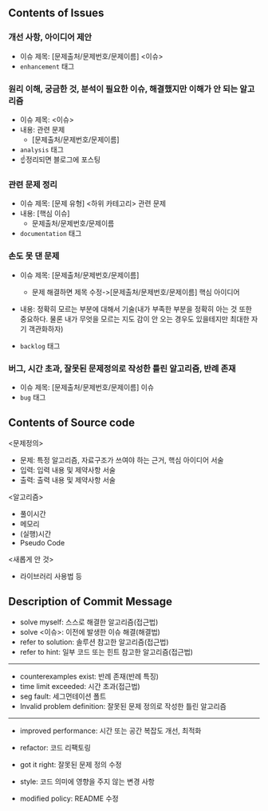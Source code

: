 ## Contents of Issues

### 개선 사항, 아이디어 제안 

- 이슈 제목: [문제출처/문제번호/문제이름] <이슈>
- `enhancement` 태그

### 원리 이해, 궁금한 것, 분석이 필요한 이슈, 해결했지만 이해가 안 되는 알고리즘

- 이슈 제목: <이슈>
- 내용: 관련 문제
  - [문제출처/문제번호/문제이름] 
- `analysis` 태그
- ☝정리되면 블로그에 포스팅

### 관련 문제 정리 

- 이슈 제목: [문제 유형] <하위 카테고리> 관련 문제
- 내용: [핵심 이슈]
  - 문제출처/문제번호/문제이름
- `documentation` 태그

### 손도 못 댄 문제

- 이슈 제목: [문제출처/문제번호/문제이름]
  
  - 문제 해결하면 제목 수정->[문제출처/문제번호/문제이름] 핵심 아이디어
  
- 내용: 정확히 모르는 부분에 대해서 기술(내가 부족한 부분을 정확히 아는 것 또한 중요하다. 물론 내가 무엇을 모르는 지도 감이 안 오는 경우도 있을테지만 최대한 자기 객관화하자)

- `backlog` 태그

  

### 버그, 시간 초과, 잘못된 문제정의로 작성한 틀린 알고리즘, 반례 존재

- 이슈 제목: [문제출처/문제번호/문제이름] 이슈
- `bug` 태그

## Contents of Source code

<문제정의>

- 문제: 특정 알고리즘, 자료구조가 쓰여야 하는 근거, 핵심 아이디어 서술
- 입력: 입력 내용 및 제약사항 서술
- 출력: 출력 내용 및 제약사항 서술

<알고리즘>

- 풀이시간
- 메모리
- (실행)시간
- Pseudo Code

<새롭게 안 것>

- 라이브러리 사용법 등

## Description of Commit Message

- solve myself: 스스로 해결한 알고리즘(접근법)
- solve <이슈>: 이전에 발생한 이슈 해결(해결법)
- refer to solution: 솔루션 참고한 알고리즘(접근법)
- refer to hint: 일부 코드 또는 힌트 참고한 알고리즘(접근법)

---

- counterexamples exist: 반례 존재(반례 특징)
- time limit exceeded: 시간 초과(접근법)
- seg fault: 세그먼테이션 폴트
- Invalid problem definition: 잘못된 문제 정의로 작성한 틀린 알고리즘

---

- improved performance: 시간 또는 공간 복잡도 개선, 최적화

- refactor: 코드 리팩토링

- got it right: 잘못된 문제 정의 수정

- style: 코드 의미에 영향을 주지 않는 변경 사항

- modified policy: README 수정

  